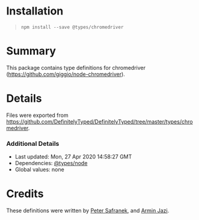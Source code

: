 # Installation
> `npm install --save @types/chromedriver`

# Summary
This package contains type definitions for chromedriver (https://github.com/giggio/node-chromedriver).

# Details
Files were exported from https://github.com/DefinitelyTyped/DefinitelyTyped/tree/master/types/chromedriver.

### Additional Details
 * Last updated: Mon, 27 Apr 2020 14:58:27 GMT
 * Dependencies: [@types/node](https://npmjs.com/package/@types/node)
 * Global values: none

# Credits
These definitions were written by [Peter Safranek](https://github.com/pe8ter), and [Armin Jazi](https://github.com/tetrohed).
